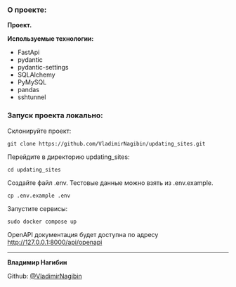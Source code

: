 ### О проекте: 

**Проект.**



**Используемые технологии:**

- FastApi
- pydantic
- pydantic-settings
- SQLAlchemy
- PyMySQL
- pandas
- sshtunnel

### Запуск проекта локально:

Склонируйте проект:

```
git clone https://github.com/VladimirNagibin/updating_sites.git
```

Перейдите в директорию updating_sites:

```
cd updating_sites
```

Создайте файл .env. Тестовые данные можно взять из .env.example. 

```
cp .env.example .env
```

Запустите сервисы:

```
sudo docker compose up
```

OpenAPI документация будет доступна по адресу http://127.0.0.1:8000/api/openapi

____

**Владимир Нагибин** 

Github: [@VladimirNagibin](https://github.com/VladimirNagibin/)

